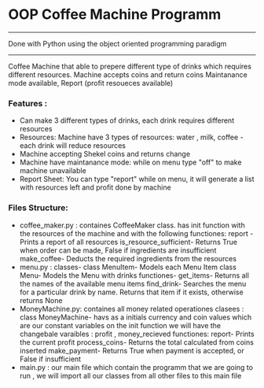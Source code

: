 # OOP Coffee Machine  Programm 
*******************************************************
Done with  Python using the object oriented programming paradigm 
*******************************************************
Coffee Machine that able to prepere different type of drinks which 
requires different resources. Machine accepts coins and return coins 
Maintanance mode available, Report (profit resoueces available)

### Features :
- Can make 3 different types of drinks, each drink 
   requires different resources 
- Resources: Machine have 3 types of resources:
   water , milk, coffee - each drink will reduce resources
- Machine accepting Shekel coins and returns change 
- Machine have maintanance mode: while on menu type "off"
   to make machine unavailable 
- Report Sheet: You can type "report" while on menu,
   it will generate a list with resources left and profit done by machine 

### Files Structure:
- coffee_maker.py : containes CoffeeMaker class.
 has init function with the resources of the machine and with the following functiones: 
 report - Prints a report of all resources
 is_resource_sufficient- Returns True when order can be made, False if ingredients are insufficient
 make_coffee- Deducts the required ingredients from the resources
 - menu.py : classes- 
   class MenuItem- Models each Menu Item
   class Menu- Models the Menu with drinks
   functiones- 
   get_items- Returns all the names of the available menu items
   find_drink- Searches the menu for a particular drink by name. Returns that item if it exists, otherwise returns None
- MoneyMachine.py: containes all money related        operationes 
  clasees : 
  class MoneyMachine- havs as a initials currency and coin values which are our constant variables 
  on the init function we will have the changebale varaibles : profit , money_recieved 
  functiones: 
  report- Prints the current profit
  process_coins- Returns the total calculated from coins inserted
  make_payment- Returns True when payment is accepted, or False if insufficient
- main.py :
  our main file which contain the programm that we are going to run , we will import all our classes from all other files to this main file 

  

          
